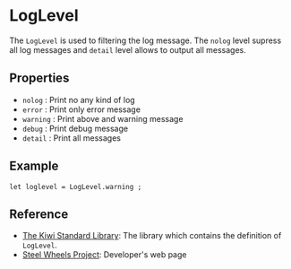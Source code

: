 # LogLevel
The `LogLevel` is used to filtering the log message.
The `nolog` level supress all log messages and `detail` level allows to output all messages.

## Properties
* `nolog`       : Print no any kind of log
* `error`       : Print only error message
* `warning`     : Print above and warning message
* `debug`       : Print debug message
* `detail`      : Print all messages

## Example
````
let loglevel = LogLevel.warning ;
````

## Reference
* [The Kiwi Standard Library](https://github.com/steelwheels/KiwiScript/blob/master/KiwiLibrary/Document/Library.md): The library which contains the definition of `LogLevel`.
* [Steel Wheels Project](https://steelwheels.github.io): Developer's web page
